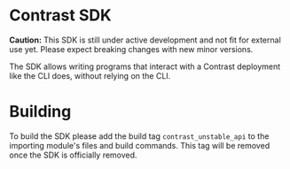 # Contrast SDK

**Caution:** This SDK is still under active development and not fit for external use yet.
Please expect breaking changes with new minor versions.

The SDK allows writing programs that interact with a Contrast deployment like the CLI does, without relying on the CLI.

# Building

To build the SDK please add the build tag `contrast_unstable_api` to the importing module's files and build commands.
This tag will be removed once the SDK is officially removed.
